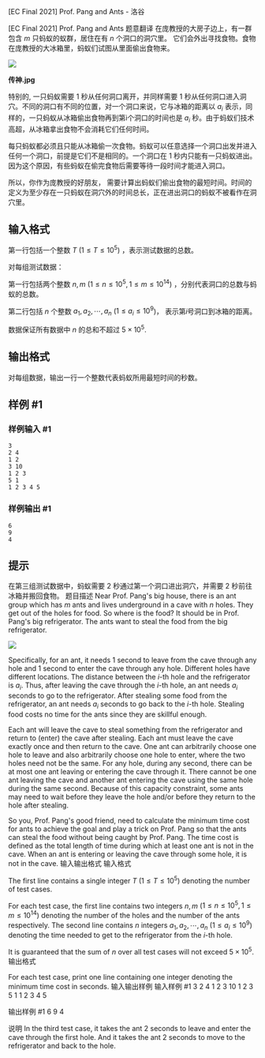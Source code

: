 



[EC Final 2021] Prof. Pang and Ants - 洛谷














[EC Final 2021] Prof. Pang and Ants
题意翻译
在庞教授的大房子边上，有一群包含 $m$ 只蚂蚁的蚁群，居住在有 $n$ 个洞口的洞穴里。 它们会外出寻找食物。食物在庞教授的大冰箱里，蚂蚁们试图从里面偷出食物来。

![](https://cdn.luogu.com.cn/upload/image_hosting/afep0zz9.png)

**传神.jpg**

特别的, 一只蚂蚁需要 $1$ 秒从任何洞口离开，并同样需要 $1$ 秒从任何洞口进入洞穴。不同的洞口有不同的位置，对一个洞口来说，它与冰箱的距离以 $a_i$ 表示，同样的，一只蚂蚁从冰箱偷出食物再到第i个洞口的时间也是 $a_i$ 秒。由于蚂蚁们技术高超，从冰箱拿出食物不会消耗它们任何时间。

每只蚂蚁都必须且只能从冰箱偷一次食物。蚂蚁可以任意选择一个洞口出发并进入任何一个洞口，前提是它们不是相同的。一个洞口在 $1$ 秒内只能有一只蚂蚁进出。因为这个原因，有些蚂蚁在偷完食物后需要等待一段时间才能进入洞口。

所以，你作为庞教授的好朋友， 需要计算出蚂蚁们偷出食物的最短时间。时间的定义为至少存在一只蚂蚁在洞穴外的时间总长，正在进出洞口的蚂蚁不被看作在洞穴里。

## 输入格式

第一行包括一个整数 $T~(1 \le T \le 10^5)$ ，表示测试数据的总数。

对每组测试数据：

第一行包括两个整数 $n,m$  ($1\le n \le 10^5, 1\le m \le 10^{14}$) ，分别代表洞口的总数与蚂蚁的总数。 

第二行包括 $n$ 个整数 $a_1, a_2, \cdots, a_n$ ($1\le a_i \le 10^9$)， 表示第$i$号洞口到冰箱的距离。

数据保证所有数据中 $n$ 的总和不超过 $5\times 10^5$.

## 输出格式

对每组数据，输出一行一个整数代表蚂蚁所用最短时间的秒数。

## 样例 #1

### 样例输入 #1

```
3
2 4
1 2
3 10
1 2 3
5 1
1 2 3 4 5
```

### 样例输出 #1

```
6
9
4
```

## 提示

在第三组测试数据中，蚂蚁需要 $2$ 秒通过第一个洞口进出洞穴，并需要 $2$ 秒前往冰箱并搬回食物。
题目描述
Near Prof. Pang's big house, there is an ant group which has $m$ ants and lives underground in a cave with $n$ holes. They get out of the holes for food. So where is the food? It should be in Prof. Pang's big refrigerator. The ants want to steal the food from the big refrigerator.

![](https://cdn.luogu.com.cn/upload/image_hosting/afep0zz9.png)

Specifically, for an ant, it needs $1$ second to leave from the cave through any hole and $1$ second to enter the cave through any hole. Different holes have different locations. The distance between the $i$-th hole and the refrigerator is $a_i$. Thus, after leaving the cave through the $i$-th hole, an ant needs $a_i$ seconds to go to the refrigerator. After stealing some food from the refrigerator, an ant needs $a_i$ seconds to go back to the $i$-th hole. Stealing food costs no time for the ants since they are skillful enough.

Each ant will leave the cave to steal something from the refrigerator and return to (enter) the cave after stealing. Each ant must leave the cave exactly once and then return to the cave. One ant can arbitrarily choose one hole to leave and also arbitrarily choose one hole to enter, where the two holes need not be the same. For any hole, during any second, there can be at most one ant leaving or entering the cave through it. There cannot be one ant leaving the cave and another ant entering the cave using the same hole during the same second. Because of this capacity constraint, some ants may need to wait before they leave the hole and/or before they return to the hole after stealing.

So you, Prof. Pang's good friend, need to calculate the minimum time cost for ants to achieve the goal and play a trick on Prof. Pang so that the ants can steal the food without being caught by Prof. Pang. The time cost is defined as the total length of time during which at least one ant is not in the cave. When an ant is entering or leaving the cave through some hole, it is not in the cave.
输入输出格式
输入格式

The first line contains a single integer $T~(1 \le T \le 10^5)$ denoting the number of test cases.

For each test case, the first line contains two integers $n,m$ ($1\le n \le 10^5, 1\le m \le 10^{14}$) denoting the number of the holes and the number of the ants respectively. The second line contains $n$ integers $a_1, a_2, \cdots, a_n$ ($1\le a_i \le 10^9$) denoting the time needed to get to the refrigerator from the $i$-th hole.

It is guaranteed that the sum of $n$ over all test cases will not exceed $5\times 10^5$.
输出格式

For each test case, print one line containing one integer denoting the minimum time cost in seconds.
输入输出样例
输入样例 #1
3
2 4
1 2
3 10
1 2 3
5 1
1 2 3 4 5

输出样例 #1
6
9
4

说明
In the third test case, it takes the ant $2$ seconds to leave and enter the cave through the first hole. And it takes the ant $2$ seconds to move to the refrigerator and back to the hole.






